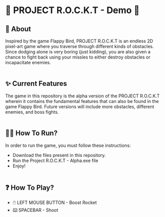 # 🚀 PROJECT R.O.C.K.T - Demo 🚀
## 📖 About
Inspired by the game Flappy Bird, PROJECT R.O.C.K.T is an endless 2D pixel-art game where you traverse through different kinds of obstacles. Since dodging alone is very boring (just kidding), you are also given a chance to fight back using your missles to either destroy obstacles or incapacitate enemies.
<br></br>
## ✨ Current Features
The game in this repository is the alpha version of the PROJECT R.O.C.K.T wherein it contains the fundamental features that can also be found in the game Flappy Bird. Future versions will include more obstacles, different enemies, and boss fights.
<br></br>
## 👨‍💻 How To Run?
In order to run the game, you must follow these instructions:
- Download the files present in this repository.
- Run the Project R.O.C.K.T - Alpha.exe file
- Enjoy!
<br></br>
## ❓ How To Play?
- 🖱️ LEFT MOUSE BUTTON - Boost Rocket
- ⌨️ SPACEBAR - Shoot
